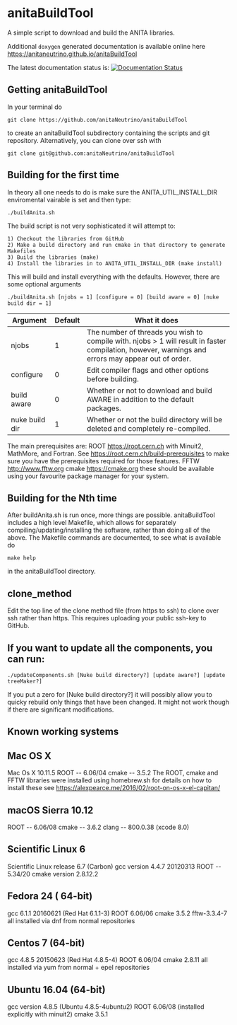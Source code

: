 # anitaBuildTool

A simple script to download and build the ANITA libraries.

Additional `doxygen` generated documentation is available online here https://anitaneutrino.github.io/anitaBuildTool

The latest documentation status is: [![Documentation Status](https://travis-ci.org/anitaNeutrino/anitaBuildTool.svg?branch=master)](https://travis-ci.org/anitaNeutrino/anitaBuildTool)


## Getting anitaBuildTool

In your terminal do

	git clone https://github.com/anitaNeutrino/anitaBuildTool

to create an anitaBuildTool subdirectory containing the scripts and git repository.
Alternatively, you can clone over ssh with

	git clone git@github.com:anitaNeutrino/anitaBuildTool

## Building for the first time

In theory all one needs to do is make sure the ANITA_UTIL_INSTALL_DIR enviromental vairable is set and then type:

	./buildAnita.sh

The build script is not very sophisticated it will attempt to:

	1) Checkout the libraries from GitHub
	2) Make a build directory and run cmake in that directory to generate Makefiles
	3) Build the libraries (make)
	4) Install the libraries in to ANITA_UTIL_INSTALL_DIR (make install)


This will build and install everything with the defaults. 
However, there are some optional arguments

    ./buildAnita.sh [njobs = 1] [configure = 0] [build aware = 0] [nuke build dir = 1]

| Argument       | Default | What it does                                                                                                                                       |
| -------------  | ---     | -------------                                                                                                                                      |
| njobs          | 1       | The number of threads you wish to compile with. njobs > 1 will result in faster compilation, however, warnings and errors may appear out of order. |
| configure      | 0       | Edit compiler flags and other options before building.                                                                                             |
| build aware    | 0       | Whether or not to download and build AWARE in addition to the default packages.                                                                    |
| nuke build dir | 1       | Whether or not the build directory will be deleted and completely re-compiled.                                                                     |

The main prerequisites are:
ROOT https://root.cern.ch with Minuit2, MathMore, and Fortran. See https://root.cern.ch/build-prerequisites to make sure you have the prerequisites required for those features.
FFTW http://www.fftw.org
cmake https://cmake.org
these should be available using your favourite package manager for your system.


## Building for the Nth time

After buildAnita.sh is run once, more things are possible.
anitaBuildTool includes a high level Makefile, which allows for separately compiling/updating/installing the software, rather than doing all of the above.
The Makefile commands are documented, to see what is available do 

    make help

in the anitaBuildTool directory.

## clone_method

Edit the top line of the clone method file (from https to ssh) to clone over ssh rather than https.
This requires uploading your public ssh-key to GitHub.

## If you want to update all the components, you can run:

	./updateComponents.sh [Nuke build directory?] [update aware?] [update treeMaker?]

If you put a zero for [Nuke build directory?] it will possibly allow you to quicky rebuild only things that have been changed.
It might not work though if there are significant modifications.


## Known working systems

Mac OS X
---------
Mac Os X 10.11.5
ROOT -- 6.06/04
cmake -- 3.5.2
The ROOT, cmake and FFTW libraries were installed using homebrew.sh for details on how to install these see
https://alexpearce.me/2016/02/root-on-os-x-el-capitan/

macOS Sierra 10.12
------------------
ROOT -- 6.06/08
cmake -- 3.6.2
clang -- 800.0.38 (xcode 8.0)


Scientific Linux 6
------------------
Scientific Linux release 6.7 (Carbon)
gcc version 4.4.7 20120313
ROOT -- 5.34/20
cmake version 2.8.12.2

Fedora 24  ( 64-bit) 
---------------------------
gcc 6.1.1 20160621 (Red Hat 6.1.1-3) 
ROOT 6.06/06 
cmake 3.5.2 
fftw-3.3.4-7
all installed via dnf from normal repositories 

Centos 7 (64-bit) 
--------------------------
gcc 4.8.5 20150623 (Red Hat 4.8.5-4)
ROOT 6.06/04
cmake 2.8.11 
all installed via yum from normal + epel repositories 

Ubuntu 16.04 (64-bit) 
--------------------------
gcc version 4.8.5 (Ubuntu 4.8.5-4ubuntu2) 
ROOT 6.06/08 (installed explicitly with minuit2)
cmake 3.5.1


